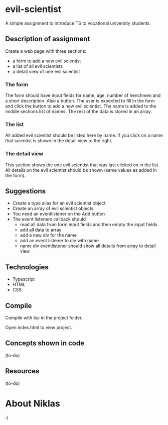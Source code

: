 # evil-scientist
A simple assignment to introduce TS to vocational university students.

## Description of assignment

Create a web page with three sections: 

* a form to add a new evil scientist
* a list of all evil scientists
* a detail view of one evil scientist

### The form
The form should have input fields for name, age, number of henchmen and a short description. Also a button. The user is expected to fill in the form and click the button to add a new evil scientist. The name is added to the middle sections list of names. The rest of the data is stored in an array.

### The list
All added evil scientist should be listed here by name. If you click on a name that scientist is shown in the detail view to the right.

### The detail view
This section shows the one evil scientist that was last clicked on in the list. All details on the evil scientist should be shown (same values as added in the form).

## Suggestions
* Create a type alias for an evil scientist object
* Create an array of evil scientist objects
* You need an eventlistener on the Add button
* The event listeners callback should 
    * read all data from form input fields and then empty the input fields
    * add all data to array
    * add a new div for the name
    * add an event listener to div with name
    * name div eventlistener should show all details from array to detail view
## Technologies

- Typescript
- HTML
- CSS

## Compile
Compile with tsc in the project folder.

Open index.html to view project.

## Concepts shown in code

(to-do)

## Resources

(to-do)

# About Niklas

:)